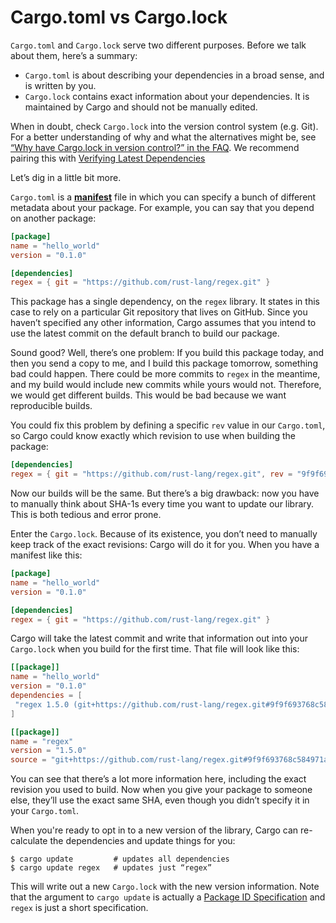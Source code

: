 # Cargo.toml vs Cargo.lock

`Cargo.toml` and `Cargo.lock` serve two different purposes. Before we talk
about them, here’s a summary:

* `Cargo.toml` is about describing your dependencies in a broad sense, and is
  written by you.
* `Cargo.lock` contains exact information about your dependencies. It is
  maintained by Cargo and should not be manually edited.

When in doubt, check `Cargo.lock` into the version control system (e.g. Git).
For a better understanding of why and what the alternatives might be, see
[“Why have Cargo.lock in version control?” in the FAQ](../faq.md#why-have-cargolock-in-version-control).
We recommend pairing this with
[Verifying Latest Dependencies](continuous-integration.md#verifying-latest-dependencies)

Let’s dig in a little bit more.

`Cargo.toml` is a [**manifest**][def-manifest] file in which you can specify a
bunch of different metadata about your package. For example, you can say that you
depend on another package:

```toml
[package]
name = "hello_world"
version = "0.1.0"

[dependencies]
regex = { git = "https://github.com/rust-lang/regex.git" }
```

This package has a single dependency, on the `regex` library. It states in
this case to rely on a particular Git repository that lives on
GitHub. Since you haven’t specified any other information, Cargo assumes that
you intend to use the latest commit on the default branch to build our package.

Sound good? Well, there’s one problem: If you build this package today, and
then you send a copy to me, and I build this package tomorrow, something bad
could happen. There could be more commits to `regex` in the meantime, and my
build would include new commits while yours would not. Therefore, we would
get different builds. This would be bad because we want reproducible builds.

You could fix this problem by defining a specific `rev` value in our `Cargo.toml`,
so Cargo could know exactly which revision to use when building the package:

```toml
[dependencies]
regex = { git = "https://github.com/rust-lang/regex.git", rev = "9f9f693" }
```

Now our builds will be the same. But there’s a big drawback: now you have to
manually think about SHA-1s every time you want to update our library. This is
both tedious and error prone.

Enter the `Cargo.lock`. Because of its existence, you don’t need to manually
keep track of the exact revisions: Cargo will do it for you. When you have a
manifest like this:

```toml
[package]
name = "hello_world"
version = "0.1.0"

[dependencies]
regex = { git = "https://github.com/rust-lang/regex.git" }
```

Cargo will take the latest commit and write that information out into your
`Cargo.lock` when you build for the first time. That file will look like this:

```toml
[[package]]
name = "hello_world"
version = "0.1.0"
dependencies = [
 "regex 1.5.0 (git+https://github.com/rust-lang/regex.git#9f9f693768c584971a4d53bc3c586c33ed3a6831)",
]

[[package]]
name = "regex"
version = "1.5.0"
source = "git+https://github.com/rust-lang/regex.git#9f9f693768c584971a4d53bc3c586c33ed3a6831"
```

You can see that there’s a lot more information here, including the exact
revision you used to build. Now when you give your package to someone else,
they’ll use the exact same SHA, even though you didn’t specify it in your
`Cargo.toml`.

When you're ready to opt in to a new version of the library, Cargo can
re-calculate the dependencies and update things for you:

```console
$ cargo update         # updates all dependencies
$ cargo update regex   # updates just “regex”
```

This will write out a new `Cargo.lock` with the new version information. Note
that the argument to `cargo update` is actually a
[Package ID Specification](../reference/pkgid-spec.md) and `regex` is just a
short specification.

[def-manifest]:  ../appendix/glossary.md#manifest  '"manifest" (glossary entry)'
